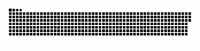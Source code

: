 <img alt="snake eating my contributions" src="https://raw.githubusercontent.com/RehimMammadov/RehimMammadov/output/github-contribution-grid-snake.svg" />
